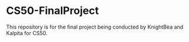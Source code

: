 # CS50-FinalProject
This repository is for the final project being conducted by KnightBea and Kalpita for CS50.

